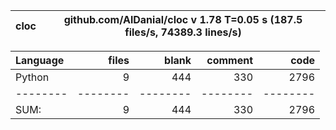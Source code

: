cloc|github.com/AlDanial/cloc v 1.78  T=0.05 s (187.5 files/s, 74389.3 lines/s)
--- | ---

Language|files|blank|comment|code
:-------|-------:|-------:|-------:|-------:
Python|9|444|330|2796
--------|--------|--------|--------|--------
SUM:|9|444|330|2796
